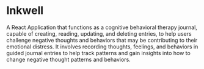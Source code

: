 # Inkwell
A React Application that functions as a cognitive behavioral therapy journal, capable of creating, reading, updating, and deleting entries, to help users challenge negative thoughts and behaviors that may be contributing to their emotional distress. It involves recording thoughts, feelings, and behaviors in guided journal entries to help track patterns and gain insights into how to change negative thought patterns and behaviors.
